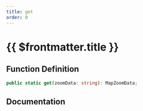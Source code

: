 ```yaml
---
title: get
order: 0
---
```


# {{ $frontmatter.title }}

## Function Definition

```ts
public static get(zoomData: string): MapZoomData;
```

## Documentation

<!--@include: ./parts/get.md-->
